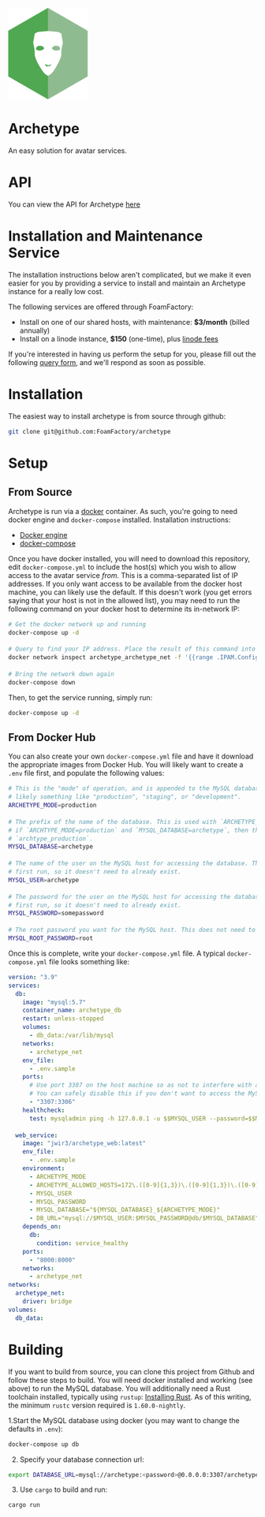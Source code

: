 [![](docs/assets/logo.png)](https://github.com/FoamFactory/archetype)

# Archetype
An easy solution for avatar services.

# API
You can view the API for Archetype [here](https://app.swaggerhub.com/apis-docs/FoamFactory/Archetype/1.0.0)

# Installation and Maintenance Service
The installation instructions below aren't complicated, but we make it even easier for you by providing a service to
install and maintain an Archetype instance for a really low cost.

The following services are offered through FoamFactory:
- Install on one of our shared hosts, with maintenance: **$3/month** (billed annually)
- Install on a linode instance, **$150** (one-time), plus [linode fees](https://www.linode.com/pricing/)

If you're interested in having us perform the setup for you, please fill out the following
[query form](https://forms.gle/FfJtdic2dz2md5bu8), and we'll respond as soon as possible.

# Installation
The easiest way to install archetype is from source through github:
```bash
git clone git@github.com:FoamFactory/archetype
```

# Setup
## From Source
Archetype is run via a [docker](https://www.docker.com/) container. As such, you're going to need docker engine and `docker-compose` installed. Installation instructions:
  - [Docker engine](https://docs.docker.com/engine/install/)
  - [docker-compose](https://docs.docker.com/compose/install/)

Once you have docker installed, you will need to download this repository, edit `docker-compose.yml` to include the
host(s) which you wish to allow access to the avatar service _from_. This is a comma-separated list of IP addresses.
If you only want access to be available from the docker host machine, you can likely use the default. If this doesn't
work (you get errors saying that your host is not in the allowed list), you may need to run the following command on
your docker host to determine its in-network IP:
```bash
# Get the docker network up and running
docker-compose up -d

# Query to find your IP address. Place the result of this command into the ALLOWED_HOSTS variable in docker-compose.yml
docker network inspect archetype_archetype_net -f '{{range .IPAM.Config}}{{.Gateway}}{{end}}'

# Bring the network down again
docker-compose down
```

Then, to get the service running, simply run:
```bash
docker-compose up -d
```

## From Docker Hub
You can also create your own `docker-compose.yml` file and have it download the appropriate images from Docker Hub. You
will likely want to create a `.env` file first, and populate the following values:
```bash
# This is the "mode" of operation, and is appended to the MySQL database name. It can be anything you choose, but
# likely something like "production", "staging", or "development".
ARCHETYPE_MODE=production

# The prefix of the name of the database. This is used with `ARCHETYPE_MODE` to create the database name. For example,
# if `ARCHTYPE_MODE=production` and `MYSQL_DATABASE=archetype`, then the final database name will be
# `archtype_production`.
MYSQL_DATABASE=archetype

# The name of the user on the MySQL host for accessing the database. This will be created automatically on the
# first run, so it doesn't need to already exist.
MYSQL_USER=archetype

# The password for the user on the MySQL host for accessing the database. This will be created automatically on the
# first run, so it doesn't need to already exist.
MYSQL_PASSWORD=somepassword

# The root password you want for the MySQL host. This does not need to already be set.
MYSQL_ROOT_PASSWORD=root
```

Once this is complete, write your `docker-compose.yml` file. A typical `docker-compose.yml` file looks something like:

```yaml
version: "3.9"
services:
  db:
    image: "mysql:5.7"
    container_name: archetype_db
    restart: unless-stopped
    volumes:
      - db_data:/var/lib/mysql
    networks:
      - archetype_net
    env_file:
      - .env.sample
    ports:
      # Use port 3307 on the host machine so as not to interfere with another mysql server already running
      # You can safely disable this if you don't want to access the MySQL container outside of archetype
      - "3307:3306"
    healthcheck:
      test: mysqladmin ping -h 127.0.0.1 -u $$MYSQL_USER --password=$$MYSQL_PASSWORD

  web_service:
    image: "jwir3/archetype_web:latest"
    env_file:
      - .env.sample
    environment:
      - ARCHETYPE_MODE
      - ARCHETYPE_ALLOWED_HOSTS=172\.([0-9]{1,3})\.([0-9]{1,3})\.([0-9]{1,3})
      - MYSQL_USER
      - MYSQL_PASSWORD
      - MYSQL_DATABASE="${MYSQL_DATABASE}_${ARCHETYPE_MODE}"
      - DB_URL="mysql://$MYSQL_USER:$MYSQL_PASSWORD@db/$MYSQL_DATABASE"
    depends_on:
      db:
        condition: service_healthy
    ports:
      - "8000:8000"
    networks:
      - archetype_net
networks:
  archetype_net:
    driver: bridge
volumes:
  db_data:
```

# Building
If you want to build from source, you can clone this project from Github and follow these steps to build. You will need
docker installed and working (see above) to run the MySQL database. You will additionally need a Rust toolchain installed,
typically using `rustup`: [Installing Rust](https://www.rust-lang.org/tools/install). As of this writing, the minimum
`rustc` version required is `1.60.0-nightly`.

1.Start the MySQL database using docker (you may want to change the defaults in `.env`):
```bash
docker-compose up db
```
2. Specify your database connection url:
```bash
export DATABASE_URL=mysql://archetype:<password>@0.0.0.0:3307/archetype_production
```
3. Use `cargo` to build and run:
```bash
cargo run
```